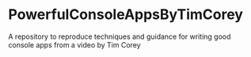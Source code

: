 # PowerfulConsoleAppsByTimCorey
A repository to reproduce techniques and guidance for writing good console apps from a video by Tim Corey
